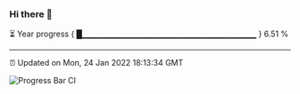 ### Hi there 👋

⏳ Year progress { █▁▁▁▁▁▁▁▁▁▁▁▁▁▁▁▁▁▁▁▁▁▁▁▁▁▁▁▁▁ } 6.51 %

---

⏰ Updated on Mon, 24 Jan 2022 18:13:34 GMT

![Progress Bar CI](https://github.com/liununu/liununu/workflows/Progress%20Bar%20CI/badge.svg)
